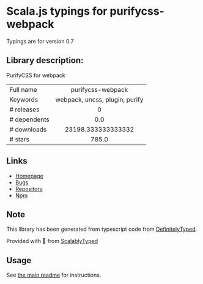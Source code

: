 
# Scala.js typings for purifycss-webpack

Typings are for version 0.7

## Library description:
PurifyCSS for webpack

|                    |                 |
| ------------------ | :-------------: |
| Full name          | purifycss-webpack |
| Keywords           | webpack, uncss, plugin, purify |
| # releases         | 0 |
| # dependents       | 0.0 |
| # downloads        | 23198.333333333332 |
| # stars            | 785.0 |

## Links
- [Homepage](https://github.com/webpack-contrib/purifycss-webpack)
- [Bugs](https://github.com/webpack-contrib/purifycss-webpack/issues)
- [Repository](https://github.com/webpack-contrib/purifycss-webpack)
- [Npm](https://www.npmjs.com/package/purifycss-webpack)
    


## Note
This library has been generated from typescript code from [DefinitelyTyped](https://definitelytyped.org).

Provided with :purple_heart: from [ScalablyTyped](https://github.com/oyvindberg/ScalablyTyped)

## Usage
See [the main readme](../../readme.md) for instructions.


